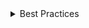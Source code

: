 <details>
<summary>
 Best Practices
</summary>

### Do

- Place Breadcrumbs at the top of a page, above a list of items, or above the main content of a page.
- Provide label to the Breadcrumb component using `aria-label` or `aria-labelledby` prop.
- `aria-current="page"` should be used in the current BreadcrumbItem, to indicate which page is currently displayed. If the BreadcrumbItem representing the current page is not a link, `aria-current` is optional.
- Use `slash` dividers only for small and non-interactive breadcrums.

### Don't

- Don't use Breadcrumbs as a primary way to navigate an app or site.
- Avoid using custom dividers.
- Do not wrap breadcrumb items.

</details>
